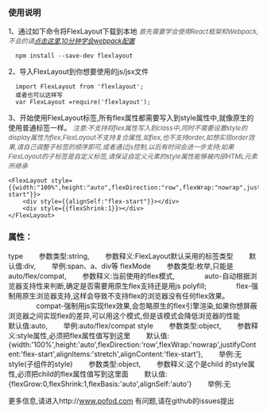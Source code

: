 
### 使用说明

1、通过如下命令将FlexLayout下载到本地
*<font color=#555555 size=2>首先需要学会使用React框架和Webpack,不会的请<a href="http://www.jianshu.com/p/7d0e1eaab50a">点击这里,10分钟学会webpack配置</a></font>*
```
  npm install --save-dev flexlayout
```
2、导入FlexLayout到你想要使用的js/jsx文件
```
  import FlexLayout from 'flexlayout';
  或者也可以这样写
  var FlexLayout =require('flexlayout');
``` 
3、开始使用FlexLayout标签,所有flex属性都需要写入到style属性中,就像原生的使用普通标签一样。
*<font color=#555555 size=2>注意:不支持将flex属性写入到class中,同时不需要设置style的display属性为flex,FlexLayout不支持复合属性,如flex,也不支持order,如想实现order效果,请自己调整子标签的顺序即可,或者通过js控制,以后有时间会进一步支持;如果FlexLayout的子标签是自定义标签,请保证自定义元素的style属性能够被内部HTML元素所继承</font>*

```
<FlexLayout style={{width:"100%",height:"auto",flexDirection:"row",flexWrap:"nowrap",justifyContent:"center",alignItems:"flex-start"}}>
    <div style={{alignSelf:"flex-start"}}></div>
    <div style={{flexShrink:1}}></div>
</FlexLayout>

```
### 属性：
>
type
&emsp;&emsp;参数类型:string,
&emsp;&emsp;参数释义:FlexLayout默认采用的标签类型
&emsp;&emsp;默认值:div,
&emsp;&emsp;举例:span、a、div等
flexMode
&emsp;&emsp;参数类型:枚举,只能是auto/flex/compat,
&emsp;&emsp;参数释义:当前使用的flex模式,
&emsp;&emsp;&emsp;&emsp;auto-自动根据浏览器支持性来判断,确定是否需要用原生flex支持还是用js polyfill;
&emsp;&emsp;&emsp;&emsp;flex-强制用原生浏览器支持,这样会导致不支持flex的浏览器没有任何flex效果。
&emsp;&emsp;&emsp;&emsp;compat-强制用js实现flex效果,会忽略原生的flex引擎渲染,如果你想屏蔽浏览器之间实现flex的差异,可以用这个模式,但是该模式会降低浏览器的性能
&emsp;&emsp;默认值:auto,
&emsp;&emsp;举例:auto/flex/compat
style
&emsp;&emsp;参数类型:object,
&emsp;&emsp;参数释义:style属性,必须把flex属性值写到这里
&emsp;&emsp;默认值:{width:'100%',height:'auto',flexDirection:'row',flexWrap:'nowrap',justifyContent:'flex-start',alignItems:'stretch',alignContent:'flex-start'},
&emsp;&emsp;举例:无
style(子组件的style)
&emsp;&emsp;参数类型:object,
&emsp;&emsp;参数释义:这个是child 的style属性,必须把child的flex属性值写到这里面
&emsp;&emsp;默认值:{flexGrow:0,flexShrink:1,flexBasis:'auto',alignSelf:'auto'}
&emsp;&emsp;举例:无

更多信息,请进入http://www.pofod.com 
有问题,请在github的issues提出
